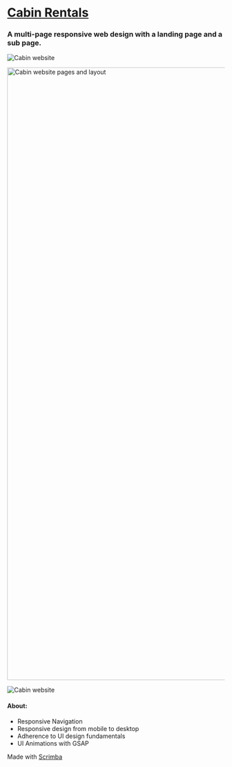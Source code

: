 # [Cabin Rentals](https://frontendella.github.io/Cabin-Rentals-Website/index.html)

### A multi-page responsive web design with a landing page and a sub page.
![Cabin website](https://user-images.githubusercontent.com/82247833/222358509-69624c2b-6365-4e08-b8db-fd3fcb31db14.png)



<img width="1420" alt="Cabin website pages and layout" src="https://user-images.githubusercontent.com/82247833/222358562-adbe1ee9-5503-471a-9c6a-2ea281c22ce0.png">

![Cabin website](https://user-images.githubusercontent.com/82247833/222358896-ce1b3854-83e0-46cc-8dcd-42c5a72ce825.gif)


#### About: 

* Responsive Navigation
* Responsive design from mobile to desktop
* Adherence to UI design fundamentals
* UI Animations with GSAP

Made with [Scrimba](https://scrimba.com/learn/designbootcamp)
